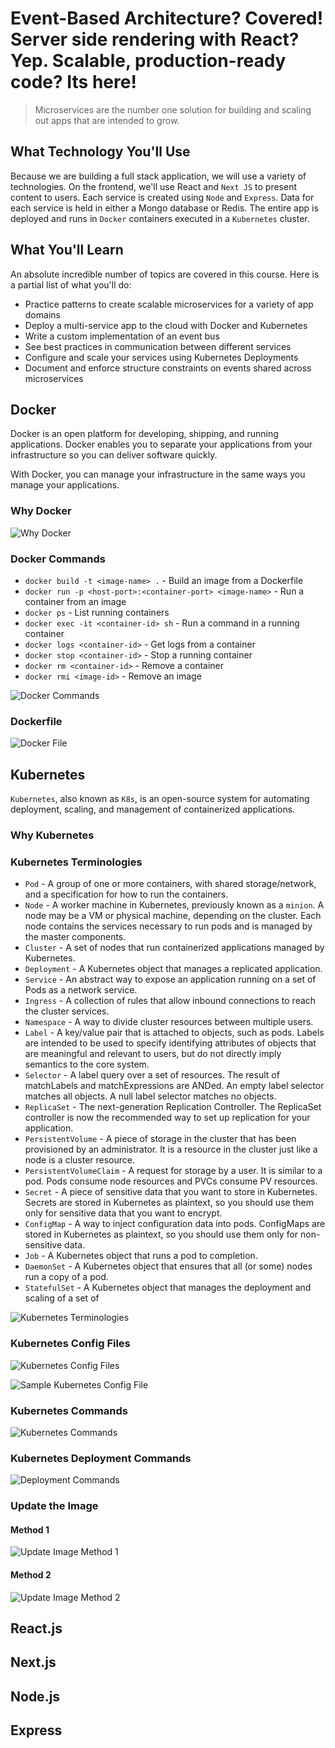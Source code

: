 # Event-Based Architecture? Covered! Server side rendering with React? Yep.  Scalable, production-ready code? Its here!

> Microservices are the number one solution for building and scaling out apps that are intended to grow.

## What Technology You'll Use

Because we are building a full stack application, we will use a variety of technologies. On the frontend, we'll use React and `Next JS` to present content to users. Each service is created using `Node` and `Express`. Data for each service is held in either a Mongo database or Redis. The entire app is deployed and runs in `Docker` containers executed in a `Kubernetes` cluster.

## What You'll Learn

An absolute incredible number of topics are covered in this course.  Here is a partial list of what you'll do:
 - Practice patterns to create scalable microservices for a variety of app domains
 - Deploy a multi-service app to the cloud with Docker and Kubernetes
 - Write a custom implementation of an event bus
 - See best practices in communication between different services
 - Configure and scale your services using Kubernetes Deployments
 - Document and enforce structure constraints on events shared across microservices

## Docker

Docker is an open platform for developing, shipping, and running applications. Docker enables you to separate your applications from your infrastructure so you can deliver software quickly.

With Docker, you can manage your infrastructure in the same ways you manage your applications.

### Why Docker
![Why Docker](assets/images/why-docker.jpeg)

### Docker Commands

 - `docker build -t <image-name> .` - Build an image from a Dockerfile
 - `docker run -p <host-port>:<container-port> <image-name>` - Run a container from an image
 - `docker ps` - List running containers
 - `docker exec -it <container-id> sh` - Run a command in a running container
 - `docker logs <container-id>` - Get logs from a container
 - `docker stop <container-id>` - Stop a running container
 - `docker rm <container-id>` - Remove a container
 - `docker rmi <image-id>` - Remove an image
  
![Docker Commands](assets/images/docker-commands.jpeg)

### Dockerfile
![Docker File](assets/images/docker-file.jpeg)

## Kubernetes

`Kubernetes`, also known as `K8s`, is an open-source system for automating deployment, scaling, and management of containerized applications.

### Why Kubernetes

### Kubernetes Terminologies

 - `Pod` - A group of one or more containers, with shared storage/network, and a specification for how to run the containers.
 - `Node` - A worker machine in Kubernetes, previously known as a `minion`. A node may be a VM or physical machine, depending on the cluster. Each node contains the services necessary to run pods and is managed by the master components.
 - `Cluster` - A set of nodes that run containerized applications managed by Kubernetes.
 - `Deployment` - A Kubernetes object that manages a replicated application.
 - `Service` - An abstract way to expose an application running on a set of Pods as a network service.
 - `Ingress` - A collection of rules that allow inbound connections to reach the cluster services.
 - `Namespace` - A way to divide cluster resources between multiple users.
 - `Label` - A key/value pair that is attached to objects, such as pods. Labels are intended to be used to specify identifying attributes of objects that are meaningful and relevant to users, but do not directly imply semantics to the core system.
 - `Selector` - A label query over a set of resources. The result of matchLabels and matchExpressions are ANDed. An empty label selector matches all objects. A null label selector matches no objects.
 - `ReplicaSet` - The next-generation Replication Controller. The ReplicaSet controller is now the recommended way to set up replication for your application.
 - `PersistentVolume` - A piece of storage in the cluster that has been provisioned by an administrator. It is a resource in the cluster just like a node is a cluster resource.
 - `PersistentVolumeClaim` - A request for storage by a user. It is similar to a pod. Pods consume node resources and PVCs consume PV resources.
 - `Secret` - A piece of sensitive data that you want to store in Kubernetes. Secrets are stored in Kubernetes as plaintext, so you should use them only for sensitive data that you want to encrypt.
 - `ConfigMap` - A way to inject configuration data into pods. ConfigMaps are stored in Kubernetes as plaintext, so you should use them only for non-sensitive data.
 - `Job` - A Kubernetes object that runs a pod to completion.
 - `DaemonSet` - A Kubernetes object that ensures that all (or some) nodes run a copy of a pod.
 - `StatefulSet` - A Kubernetes object that manages the deployment and scaling of a set of

![Kubernetes Terminologies](assets/images/k8s-terms.jpeg)

### Kubernetes Config Files
![Kubernetes Config Files](assets/images/what-is-k8-config-file.jpeg)

![Sample Kubernetes Config File](assets/images/k8s-config-file.jpeg)

### Kubernetes Commands
![Kubernetes Commands](assets/images/k8s-pods-command.jpeg)

### Kubernetes Deployment Commands
![Deployment Commands](assets/images/k8-deployment-commands.jpeg)

### Update the Image

#### Method 1
![Update Image Method 1](assets/images/k8-image-update-method-1.jpeg)

#### Method 2
![Update Image Method 2](assets/images/k8-image-update-method-2.jpeg)

## React.js

## Next.js

## Node.js

## Express

